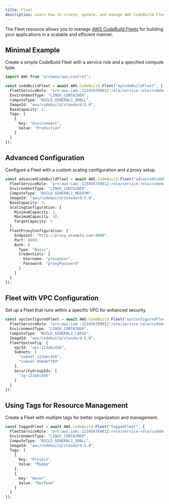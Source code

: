 ```yaml
---
title: Fleet
description: Learn how to create, update, and manage AWS CodeBuild Fleets using Alchemy Cloud Control.
---
```


The Fleet resource allows you to manage [AWS CodeBuild Fleets](https://docs.aws.amazon.com/codebuild/latest/userguide/) for building your applications in a scalable and efficient manner.

## Minimal Example

Create a simple CodeBuild Fleet with a service role and a specified compute type.

```ts
import AWS from "alchemy/aws/control";

const codeBuildFleet = await AWS.CodeBuild.Fleet("myCodeBuildFleet", {
  FleetServiceRole: "arn:aws:iam::123456789012:role/service-role/codebuild-service-role",
  EnvironmentType: "LINUX_CONTAINER",
  ComputeType: "BUILD_GENERAL1_SMALL",
  ImageId: "aws/codebuild/standard:5.0",
  BaseCapacity: 2,
  Tags: [
    {
      Key: "Environment",
      Value: "Production"
    }
  ]
});
```

## Advanced Configuration

Configure a Fleet with a custom scaling configuration and a proxy setup.

```ts
const advancedCodeBuildFleet = await AWS.CodeBuild.Fleet("advancedCodeBuildFleet", {
  FleetServiceRole: "arn:aws:iam::123456789012:role/service-role/codebuild-service-role",
  EnvironmentType: "LINUX_CONTAINER",
  ComputeType: "BUILD_GENERAL1_MEDIUM",
  ImageId: "aws/codebuild/standard:5.0",
  BaseCapacity: 3,
  ScalingConfiguration: {
    MinimumCapacity: 2,
    MaximumCapacity: 10,
    TargetCapacity: 5
  },
  FleetProxyConfiguration: {
    Endpoint: "http://proxy.example.com:8080",
    Port: 8080,
    Auth: {
      Type: "Basic",
      Credentials: {
        Username: "proxyUser",
        Password: "proxyPassword"
      }
    }
  }
});
```

## Fleet with VPC Configuration

Set up a Fleet that runs within a specific VPC for enhanced security.

```ts
const vpcConfiguredFleet = await AWS.CodeBuild.Fleet("vpcConfiguredFleet", {
  FleetServiceRole: "arn:aws:iam::123456789012:role/service-role/codebuild-service-role",
  EnvironmentType: "LINUX_CONTAINER",
  ComputeType: "BUILD_GENERAL1_LARGE",
  ImageId: "aws/codebuild/standard:5.0",
  FleetVpcConfig: {
    VpcId: "vpc-123abc456",
    Subnets: [
      "subnet-123abc456",
      "subnet-456def789"
    ],
    SecurityGroupIds: [
      "sg-123abc456"
    ]
  }
});
```

## Using Tags for Resource Management

Create a Fleet with multiple tags for better organization and management.

```ts
const taggedFleet = await AWS.CodeBuild.Fleet("taggedFleet", {
  FleetServiceRole: "arn:aws:iam::123456789012:role/service-role/codebuild-service-role",
  EnvironmentType: "LINUX_CONTAINER",
  ComputeType: "BUILD_GENERAL1_SMALL",
  ImageId: "aws/codebuild/standard:5.0",
  Tags: [
    {
      Key: "Project",
      Value: "MyApp"
    },
    {
      Key: "Owner",
      Value: "DevTeam"
    }
  ]
});
```